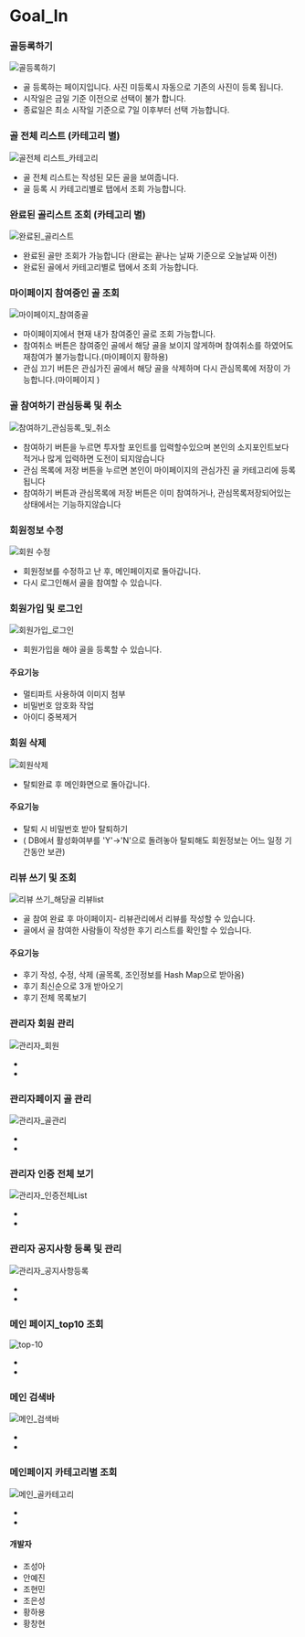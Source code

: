 # Goal_In


### 골등록하기

![골등록하기](https://user-images.githubusercontent.com/66407391/85996822-ad392500-ba43-11ea-9ccf-57ab9f15ba19.gif)

- 골 등록하는 페이지입니다. 사진 미등록시 자동으로 기존의 사진이 등록 됩니다.
- 시작일은 금일 기준 이전으로 선택이 불가 합니다. 
- 종료일은 최소 시작일 기준으로 7일 이후부터 선택 가능합니다.


### 골 전체 리스트 (카테고리 별) 

![골전체 리스트_카테고리](https://user-images.githubusercontent.com/66407391/85997213-33ee0200-ba44-11ea-94ce-e35a88e01bbe.gif)

- 골 전체 리스트는 작성된 모든 골을 보여줍니다. 
- 골 등록 시 카테고리별로 탭에서 조회 가능합니다. 


### 완료된 골리스트 조회 (카테고리 별)

![완료된_골리스트](https://user-images.githubusercontent.com/66407391/85997624-b080e080-ba44-11ea-9a9c-693ea876ae82.gif)

- 완료된 골만 조회가 가능합니다 (완료는 끝나는 날짜 기준으로 오늘날짜 이전)
- 완료된 골에서 카테고리별로 탭에서 조회 가능합니다.


### 마이페이지 참여중인 골 조회

![마이페이지_참여중골](https://user-images.githubusercontent.com/66407391/85997461-7adbf780-ba44-11ea-8221-f353bd29672e.gif)

- 마이페이지에서 현재 내가 참여중인 골로 조회 가능합니다.
- 참여취소 버튼은 참여중인 골에서 해당 골을 보이지 않게하며 참여취소를 하였어도 재참여가 불가능합니다.(마이페이지 황하용)
- 관심 끄기 버튼은 관심가진 골에서 해당 골을 삭제하며 다시 관심목록에 저장이 가능합니다.(마이페이지 )


### 골 참여하기 관심등록 및 취소

![참여하기_관심등록_및_취소](https://user-images.githubusercontent.com/66407391/86067906-f1164380-bab0-11ea-981f-bcf628b3829f.gif)

- 참여하기 버튼을 누르면 투자할 포인트를 입력할수있으며 본인의 소지포인트보다 적거나 많게 입력하면 도전이 되지않습니다
- 관심 목록에 저장 버튼을 누르면 본인이 마이페이지의 관심가진 골 카테고리에 등록됩니다
- 참여하기 버튼과 관심목록에 저장 버튼은 이미 참여하거나, 관심목록저장되어있는 상태에서는 기능하지않습니다


### 회원정보 수정

![회원 수정](https://user-images.githubusercontent.com/66407391/86067706-74836500-bab0-11ea-9533-51f02d8a32db.gif)

- 회원정보를 수정하고 난 후, 메인페이지로 돌아갑니다.
- 다시 로그인해서 골을 참여할 수 있습니다.


### 회원가입 및 로그인

![회원가입_로그인](https://user-images.githubusercontent.com/66407391/86067812-b01e2f00-bab0-11ea-8c43-781fd48871e0.gif)

- 회원가입을 해야 골을 등록할 수 있습니다.
#### 주요기능
- 멀티파트 사용하여 이미지 첨부
- 비밀번호 암호화 작업
- 아이디 중복제거



### 회원 삭제

![회원삭제](https://user-images.githubusercontent.com/66407391/86067844-c7f5b300-bab0-11ea-890b-629a00126949.gif)

- 탈퇴완료 후 메인화면으로 돌아갑니다.
#### 주요기능
- 탈퇴 시 비밀번호 받아 탈퇴하기
- ( DB에서 활성화여부를 'Y'->'N'으로 돌려놓아 탈퇴해도 회원정보는 어느 일정 기간동안 보관)


### 리뷰 쓰기 및 조회

![리뷰 쓰기_해당골 리뷰list](https://user-images.githubusercontent.com/66407414/86108484-2ac16b80-bafe-11ea-9097-282d7d358b07.gif)

- 골 참여 완료 후 마이페이지- 리뷰관리에서 리뷰를 작성할 수 있습니다.
- 골에서 골 참여한 사람들이 작성한 후기 리스트를 확인할 수 있습니다.
#### 주요기능
- 후기 작성, 수정, 삭제 (골목록, 조인정보를 Hash Map으로 받아옴)
- 후기 최신순으로 3개 받아오기
- 후기 전체 목록보기



### 관리자 회원 관리

![관리자_회원](https://user-images.githubusercontent.com/66407391/86068089-67b34100-bab1-11ea-85ec-df68458e27a2.gif)

-
-


### 관리자페이지 골 관리

![관리자_골관리](https://user-images.githubusercontent.com/66407391/86068023-42bece00-bab1-11ea-80b1-fe253900e9c6.gif)

-
-


### 관리자 인증 전체 보기

![관리자_인증전체List](https://user-images.githubusercontent.com/66407391/86068140-87e30000-bab1-11ea-90bd-d300064a3630.gif)

-
-


### 관리자 공지사항 등록 및 관리

![관리자_공지사항등록](https://user-images.githubusercontent.com/66407391/86068138-86b1d300-bab1-11ea-85fd-d7e1eb4c4352.gif)

-
-


### 메인 페이지_top10 조회

![top-10](https://user-images.githubusercontent.com/66407414/86108623-58a6b000-bafe-11ea-9ee1-523664300bfa.gif)

-
-

### 메인 검색바 

![메인_검색바](https://user-images.githubusercontent.com/66407414/86108627-5a707380-bafe-11ea-94b1-18904a86ef65.gif)

-
-


### 메인페이지 카테고리별 조회

![메인_골카테고리](https://user-images.githubusercontent.com/66407414/86108634-5c3a3700-bafe-11ea-8c68-86001993286b.gif)

-
-










#### 개발자
- 조성아
- 안예진
- 조현민
- 조은성
- 황하용
- 황창현
